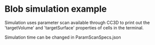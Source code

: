 # Blob simulation example

Simulation uses parameter scan available through CC3D to print out the 'targetVolume' and 'targetSurface' properties of cells in the terminal.

Simulation time can be changed in ParamScanSpecs.json
